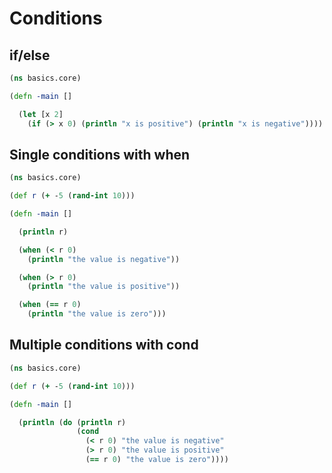 # Conditions

## if/else 

```clojure
(ns basics.core)

(defn -main []

  (let [x 2]
    (if (> x 0) (println "x is positive") (println "x is negative"))))
 ```

## Single conditions with when

```clojure
(ns basics.core)

(def r (+ -5 (rand-int 10)))

(defn -main []

  (println r)

  (when (< r 0)
    (println "the value is negative"))

  (when (> r 0)
    (println "the value is positive"))

  (when (== r 0)
    (println "the value is zero")))
```

## Multiple conditions with cond

```clojure
(ns basics.core)

(def r (+ -5 (rand-int 10)))

(defn -main []

  (println (do (println r)
               (cond
                 (< r 0) "the value is negative"
                 (> r 0) "the value is positive"
                 (== r 0) "the value is zero"))))

```